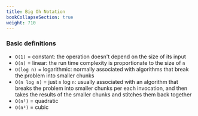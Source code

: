 ```yaml
---
title: Big Oh Notation
bookCollapseSection: true
weight: 710
---
```


### Basic definitions

* `O(1)` = constant: the operation doesn't depend on the size of its input
* `O(n)` = linear: the run time complexity is proportionate to the size of `n`
* `O(log n)` = logarithmic: normally associated with algorithms that break the problem into smaller chunks
* `O(n log n)` = just `n` log `n`: usually associated with an algorithm that breaks the problem into smaller chunks per each invocation, and  then takes the results of the smaller chunks and stitches them back together
* `O(n²)` = quadratic
* `O(n³)` = cubic

